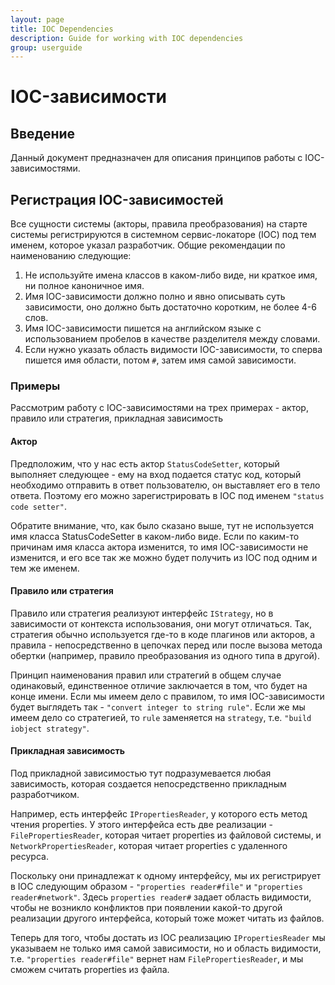 ```yaml
---
layout: page
title: IOC Dependencies
description: Guide for working with IOC dependencies
group: userguide
---
```


# IOC-зависимости
## Введение
Данный документ предназначен для описания принципов работы с IOC-зависимостями.

## Регистрация IOC-зависимостей
Все сущности системы (акторы, правила преобразования) на старте системы регистрируются в системном сервис-локаторе (IOC) под тем именем, которое указал разработчик. Общие рекомендации по наименованию следующие:
1. Не используйте имена классов в каком-либо виде, ни краткое имя, ни полное каноничное имя.
2. Имя IOC-зависимости должно полно и явно описывать суть зависимости, оно должно быть достаточно коротким, не более 4-6 слов.
3. Имя IOC-зависимости пишется на английском языке с использованием пробелов в качестве разделителя между словами.
4. Если нужно указать область видимости IOC-зависимости, то сперва пишется имя области, потом `#`, затем имя самой зависимости.

### Примеры
Рассмотрим работу с IOC-зависимостями на трех примерах - актор, правило или стратегия, прикладная зависимость

#### Актор
Предположим, что у нас есть актор `StatusCodeSetter`, который выполняет следующее - ему на вход подается статус код, который необходимо отправить в ответ пользователю, он выставляет его в тело ответа. Поэтому его можно зарегистрировать в IOC под именем `"status code setter"`.

Обратите внимание, что, как было сказано выше, тут не используется имя класса StatusCodeSetter в каком-либо виде. Если по каким-то причинам имя класса актора изменится, то имя IOC-зависимости не изменится, и его все так же можно будет получить из IOC под одним и тем же именем.

#### Правило или стратегия
Правило или стратегия реализуют интерфейс `IStrategy`, но в зависимости от контекста использования, они могут отличаться. Так, стратегия обычно используется где-то в коде плагинов или акторов, а правила - непосредственно в цепочках перед или после вызова метода обертки (например, правило преобразования из одного типа в другой).

Принцип наименования правил или стратегий в общем случае одинаковый, единственное отличие заключается в том, что будет на конце имени. Если мы имеем дело с правилом, то имя IOC-зависимости будет выглядеть так - `"convert integer to string rule"`. Если же мы имеем дело со стратегией, то `rule` заменяется на `strategy`, т.е. `"build iobject strategy"`.

#### Прикладная зависимость
Под прикладной зависимостью тут подразумевается любая зависимость, которая создается непосредственно прикладным разработчиком.

Например, есть интерфейс `IPropertiesReader`, у которого есть метод чтения properties. У этого интерфейса есть две реализации - `FilePropertiesReader`, которая читает properties из файловой системы, и `NetworkPropertiesReader`, которая читает properties с удаленного ресурса.

Поскольку они принадлежат к одному интерфейсу, мы их регистрирует в IOC следующим образом - `"properties reader#file"` и `"properties reader#network"`. Здесь `properties reader#` задает область видимости, чтобы не возникло конфликтов при появлении какой-то другой реализации другого интерфейса, который тоже может читать из файлов.

Теперь для того, чтобы достать из IOC реализацию `IPropertiesReader` мы указываем не только имя самой зависимости, но и область видимости, т.е. `"properties reader#file"` вернет нам `FilePropertiesReader`, и мы сможем считать properties из файла.